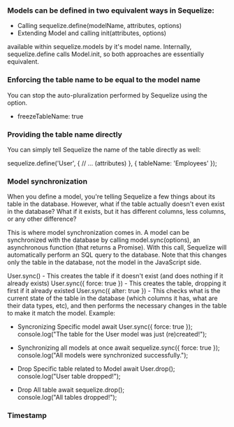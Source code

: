 ### Models can be defined in two equivalent ways in Sequelize:

- Calling sequelize.define(modelName, attributes, options)
- Extending Model and calling init(attributes, options)

available within sequelize.models by it's model name.
Internally, sequelize.define calls Model.init, so both approaches are essentially equivalent.

### Enforcing the table name to be equal to the model name
You can stop the auto-pluralization performed by Sequelize using the option.
- freezeTableName: true  

### Providing the table name directly
You can simply tell Sequelize the name of the table directly as well:

sequelize.define('User', {
  // ... (attributes)
}, {
  tableName: 'Employees'
});

### Model synchronization
When you define a model, you're telling Sequelize a few things about its table in the database. However, what if the table actually doesn't even exist in the database? What if it exists, but it has different columns, less columns, or any other difference?

This is where model synchronization comes in. A model can be synchronized with the database by calling model.sync(options), an asynchronous function (that returns a Promise). With this call, Sequelize will automatically perform an SQL query to the database. Note that this changes only the table in the database, not the model in the JavaScript side.

User.sync() - This creates the table if it doesn't exist (and does nothing if it already exists)
User.sync({ force: true }) - This creates the table, dropping it first if it already existed
User.sync({ alter: true }) - This checks what is the current state of the table in the database (which columns it has, what are their data types, etc), and then performs the necessary changes in the table to make it match the model.
Example:

- Syncronizing Specific model
await User.sync({ force: true });
console.log("The table for the User model was just (re)created!");

- Synchronizing all models at once
await sequelize.sync({ force: true });
console.log("All models were synchronized successfully.");

- Drop Specific table related to Model
await User.drop();
console.log("User table dropped!");

- Drop All table
await sequelize.drop();   
console.log("All tables dropped!");

### Timestamp